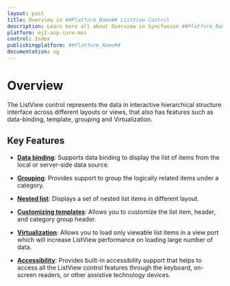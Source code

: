 ```yaml
---
layout: post
title: Overview in ##Platform_Name## ListView Control
description: Learn here all about Overview in Syncfusion ##Platform_Name## ListView control of Syncfusion Essential JS 2 and more.
platform: ej2-asp-core-mvc
control: Index
publishingplatform: ##Platform_Name##
documentation: ug
---
```


# Overview

The ListView control represents the data in interactive hierarchical structure interface across different layouts or views, that also has features such as data-binding, template, grouping and Virtualization.

## Key Features

* **[Data binding](../../listview/data-binding/)**: Supports data binding to display the list of items from the local or server-side data source.

* **[Grouping](../../listview/grouping/)**: Provides support to group the logically related items under a category.

* **[Nested list](../../listview/nested-list/)**:  Displays a set of nested list items in different layout.

* **[Customizing templates](../../listview/customizing-templates/)**: Allows you to customize the list item, header, and category group header.

* **[Virtualization](../../listview/virtualization/)**: Allows you to load only viewable list items in a view port which will increase ListView performance on loading large number of data.

* **[Accessibility](../../accessibility/)**: Provides built-in accessibility support that helps to access all the ListView control features through the keyboard, on-screen readers, or other assistive technology devices.
